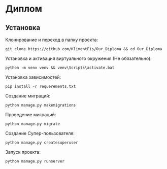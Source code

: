 # Диплом

## Установка

Клонирование и переход в папку проекта:
```shell
git clone https://github.com/KlimentFis/Our_Diploma && cd Our_Diploma
```

Установка и активация виртуального окружения (Не обязательно):
```shell
python -m venv venv && venv\Scripts\activate.bat
```

Установка зависимостей:
```shell
pip install -r requerements.txt
```

Создание миграций:
```shell
python manage.py makemigrations
```

Проведение миграций:
```shell
python manage.py migrate
```

Создание Супер-пользователя:
```shell
python manage.py createsuperuser
```

Запуск проекта:
```shell
python manage.py runserver
```
